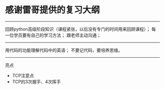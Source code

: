 # 感谢雷哥提供的复习大纲
---
回顾python高级阶段知识（课程紧张，以后没有专门的时间用来回顾课程）；
每一位学员要有自己的学习方法；
跟老师主动沟通；

---
用代码的功能理解代码中的英语；
不要记代码，要培养思维。

---

亮点
* TCP注意点
* TCP的3次握手、4次挥手